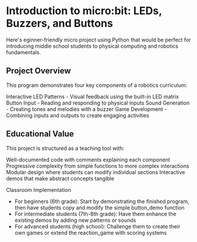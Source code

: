 # Introduction to micro:bit: LEDs, Buzzers, and Buttons
Here's eginner-friendly micro project using Python that would be perfect for introducing middle school students to physical computing and robotics fundamentals.

## Project Overview
This program demonstrates four key components of a robotics curriculum:

Interactive LED Patterns - Visual feedback using the built-in LED matrix
Button Input - Reading and responding to physical inputs
Sound Generation - Creating tones and melodies with a buzzer
Game Development - Combining inputs and outputs to create engaging activities

## Educational Value
This project is structured as a teaching tool with:

Well-documented code with comments explaining each component
Progressive complexity from simple functions to more complex interactions
Modular design where students can modify individual sections
Interactive demos that make abstract concepts tangible

Classroom Implementation
- For beginners (6th grade): Start by demonstrating the finished program, then have students copy and modify the simple button_demo function
- For intermediate students (7th-8th grade): Have them enhance the existing demos by adding new patterns or sounds
- For advanced students (high school): Challenge them to create their own games or extend the reaction_game with scoring systems
